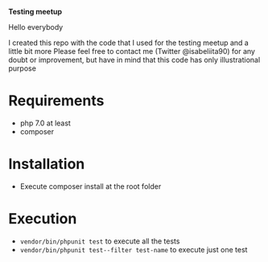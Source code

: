 **Testing meetup**

Hello everybody

I created this repo with the code that I used for the testing meetup and a little bit more
Please feel free to contact me (Twitter @isabeliita90) for any doubt or improvement,  but have in mind that this code has only illustrational purpose

Requirements
============

* php 7.0 at least
* composer

Installation
============
* Execute composer install at the root folder

Execution
=========

* `vendor/bin/phpunit test` to execute all the tests
* `vendor/bin/phpunit test--filter test-name` to execute just one test

